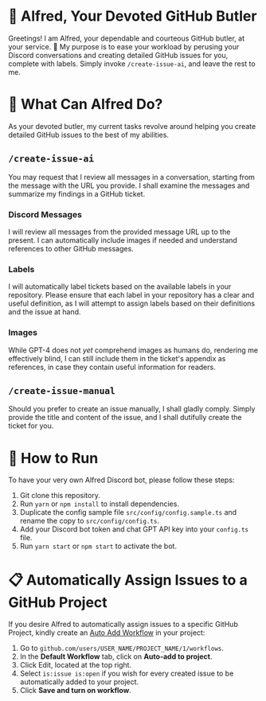 # 🎩 Alfred, Your Devoted GitHub Butler
Greetings! I am Alfred, your dependable and courteous GitHub butler, at your service. 🤵 My purpose is to ease your workload by perusing your Discord conversations and creating detailed GitHub issues for you, complete with labels. Simply invoke `/create-issue-ai`, and leave the rest to me.

# 🧐 What Can Alfred Do?
As your devoted butler, my current tasks revolve around helping you create detailed GitHub issues to the best of my abilities.

## `/create-issue-ai`
You may request that I review all messages in a conversation, starting from the message with the URL you provide. I shall examine the messages and summarize my findings in a GitHub ticket.

### Discord Messages
I will review all messages from the provided message URL up to the present. I can automatically include images if needed and understand references to other GitHub messages.

### Labels
I will automatically label tickets based on the available labels in your repository. Please ensure that each label in your repository has a clear and useful definition, as I will attempt to assign labels based on their definitions and the issue at hand.

### Images
While GPT-4 does not *yet* comprehend images as humans do, rendering me effectively blind, I can still include them in the ticket's appendix as references, in case they contain useful information for readers.

## `/create-issue-manual`
Should you prefer to create an issue manually, I shall gladly comply. Simply provide the title and content of the issue, and I shall dutifully create the ticket for you.

# 🚀 How to Run
To have your very own Alfred Discord bot, please follow these steps:

1. Git clone this repository.
2. Run `yarn` or `npm install` to install dependencies.
3. Duplicate the config sample file `src/config/config.sample.ts` and rename the copy to `src/config/config.ts`.
4. Add your Discord bot token and chat GPT API key into your `config.ts` file.
5. Run `yarn start` or `npm start` to activate the bot.

# 📋 Automatically Assign Issues to a GitHub Project
If you desire Alfred to automatically assign issues to a specific GitHub Project, kindly create an [Auto Add Workflow](https://docs.github.com/en/issues/planning-and-tracking-with-projects/automating-your-project/adding-items-automatically#configuring-the-auto-add-workflow-in-your-project) in your project:

1. Go to `github.com/users/USER_NAME/PROJECT_NAME/1/workflows`.
2. In the **Default Workflow** tab, click on **Auto-add to project**.
3. Click Edit, located at the top right.
4. Select `is:issue is:open` if you wish for every created issue to be automatically added to your project.
5. Click **Save and turn on workflow**.